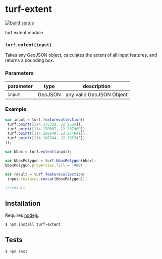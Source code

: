 # turf-extent

[![build status](https://secure.travis-ci.org/Turfjs/turf-extent.png)](http://travis-ci.org/Turfjs/turf-extent)

turf extent module


### `turf.extent(input)`

Takes any GeoJSON object, calculates the extent of all input features, and returns a bounding box.


### Parameters

| parameter | type    | description              |
| --------- | ------- | ------------------------ |
| `input`   | GeoJSON | any valid GeoJSON Object |


### Example

```js
var input = turf.featurecollection([
 turf.point([114.175329, 22.2524]),
 turf.point([114.170007, 22.267969]),
 turf.point([114.200649, 22.274641]),
 turf.point([114.186744, 22.265745])
]);

var bbox = turf.extent(input);

var bboxPolygon = turf.bboxPolygon(bbox);
bboxPolygon.properties.fill = '#00f';

var result = turf.featurecollection(
 input.features.concat(bboxPolygon));

//=result
```

## Installation

Requires [nodejs](http://nodejs.org/).

```sh
$ npm install turf-extent
```

## Tests

```sh
$ npm test
```

